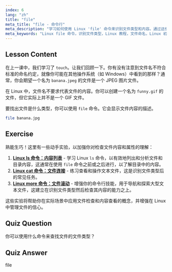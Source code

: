 ```yaml
---
index: 6
lang: "zh"
title: "file"
meta_title: "file - 命令行"
meta_description: "学习如何使用 Linux 'file' 命令来识别文件类型和内容。通过这份适合初学者的指南了解 Linux 文件命名约定。"
meta_keywords: "Linux file 命令，识别文件类型，Linux 教程，文件命名，Linux 初学者，Linux 指南"
---
```


## Lesson Content

在上一课中，我们学习了 `touch`。让我们回顾一下。你有没有注意到文件名不符合标准的命名约定，就像你可能在其他操作系统（如 Windows）中看到的那样？通常，你会期望一个名为 `banana.jpeg` 的文件是一个 JPEG 图片文件。

在 Linux 中，文件名不要求代表文件的内容。你可以创建一个名为 `funny.gif` 的文件，但它实际上并不是一个 GIF 文件。

要找出文件是什么类型，你可以使用 `file` 命令。它会显示文件内容的描述。

```bash
file banana.jpg
```

## Exercise

熟能生巧！这里有一些动手实验，以加强你对检查文件内容和属性的理解：

1. **[Linux ls 命令：内容列表](https://labex.io/zh/labs/linux-linux-ls-command-content-listing-219205)** - 学习 Linux `ls` 命令，以有效地列出和分析文件和目录内容，这通常在使用 `file` 命令之前或之后进行，以了解目录中的内容。
2. **[Linux cat 命令：文件连接](https://labex.io/zh/labs/linux-linux-cat-command-file-concatenating-210986)** - 练习查看和操作文本文件，这是识别文件类型后的常见任务。
3. **[Linux more 命令：文件滚动](https://labex.io/zh/labs/linux-linux-more-command-file-scrolling-214299)** - 增强你的命令行技能，用于导航和探索大型文本文件，这建立在识别文件类型然后检查其内容的能力之上。

这些实验将帮助你在实际场景中应用文件检查和内容查看的概念，并增强在 Linux 中管理文件的信心。

## Quiz Question

你可以使用什么命令来查找文件的文件类型？

## Quiz Answer

file
